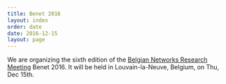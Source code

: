 ```yaml
---
title: Benet 2016
layout: index 
order: date
date: 2016-12-15
layout: page
---
```


We are organizing the sixth edition of the [Belgian Networks Research Meeting](https://be-net.github.io/2016/)
Benet 2016.
It will be held in Louvain-la-Neuve, Belgium, on Thu, Dec 15th.



